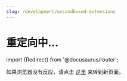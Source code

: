 ```yaml
---
slug: /development/unsandboxed-extensions
---
```


# 重定向中...

import {Redirect} from '@docusaurus/router';

<head>
    <meta name="robots" content="noindex" />
</head>

<Redirect to="/development/extensions/unsandboxed" />

如果浏览器没有反应，请点击 [这里](/development/extensions/unsandboxed) 来转到新页面。
